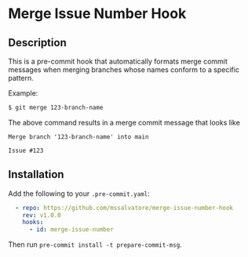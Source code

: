 # Merge Issue Number Hook

## Description
This is a pre-commit hook that automatically formats merge commit messages when
merging branches whose names conform to a specific pattern.

Example:
```sh
$ git merge 123-branch-name
```

The above command results in a merge commit message that looks like

```
Merge branch '123-branch-name' into main

Issue #123
```


## Installation

Add the following to your `.pre-commit.yaml`:
```yaml
  - repo: https://github.com/mssalvatore/merge-issue-number-hook
    rev: v1.0.0
    hooks:
      - id: merge-issue-number
```

Then run `pre-commit install -t prepare-commit-msg`.
